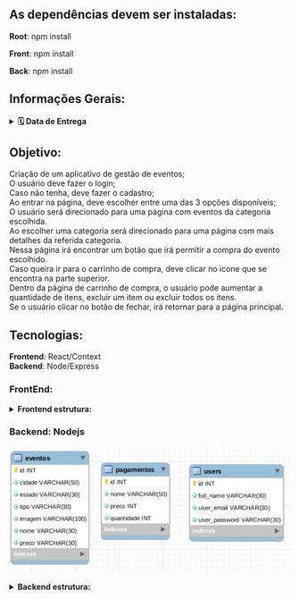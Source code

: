 ## As dependências devem ser instaladas:

<b>Root</b>: npm install

<b>Front</b>: npm install

<b>Back</b>: npm install

## Informações Gerais:

<details>
  <summary>
    <strong>🗓 Data de Entrega</strong>
  </summary><br>
  
  - Este projeto é individual;
  - Serão `7 dias de projeto;
  - Data de entrega para avaliação final do projeto: `03/08/2022 15:00`.

</details>

## Objetivo:

Criação de um aplicativo de gestão de eventos; <br/>
O usuário deve fazer o login; <br/>
Caso não tenha, deve fazer o cadastro; <br/>
Ao entrar na página, deve escolher entre uma das 3 opções disponíveis; <br/>
O usuário será direcionado para uma página com eventos da categoria escolhida. <br/>
Ao escolher uma categoria será direcionado para uma página com mais detalhes da referida categoria. <br/>
Nessa página irá encontrar um botão que irá permitir a compra do evento escolhido. <br/>
Caso queira ir para o carrinho de compra, deve clicar no icone que se encontra na parte superior. <br/>
Dentro da página de carrinho de compra, o usuário pode aumentar a quantidade de itens, excluir um item ou excluir todos os itens. <br/>
Se o usuário clicar no botão de fechar, irá retornar para a página principal. <br/>

## Tecnologias:

<b>Frontend</b>: React/Context
<br/>
<b>Backend</b>: Node/Express

### FrontEnd:

<details>
  <summary>
    <strong>Frontend estrutura:</strong>
  </summary><br>
  <ul>
    <li>Events</li>
    <li>EventsDetails</li>
    <li>Home</li>
    <li>MainLogin</li>
    <li>ShoppingCart</li>
  </ul>
</details>

### Backend: Nodejs

![Diagrama de ER](./imgs/database.png)

<details>
  <summary>
    <strong>Backend estrutura:</strong>
  </summary><br>
  <ul>
  <li>Model</li>
  <li>Service</li>
  <li>Controller</li>
  <li>Middleware</li>
  <li>Route</li>
  </ul>
</details>

